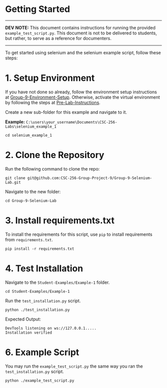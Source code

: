 # Getting Started

<hr>

**DEV NOTE:** This document contains instructions for running the provided <code>example_test_script.py</code>. This document is not to be delivered to students, but rather, to serve as a reference for documenters.

<hr>

To get started using selenium and the selenium example script, follow these steps:

# 1. Setup Environment

If you have not done so already, follow the environment setup instructions at [Group-9-Environment-Setup](https://github.com/CSC-256-Group-Project-9/Group-9-Environment-Setup/blob/main/For-Students/getting-started.md). Otherwise, activate the virtual environment by following the steps at [Pre-Lab-Instructions](https://github.com/CSC-256-Group-Project-9/Group-9-Environment-Setup/blob/main/pre-lab-instructions-template.md).

Create a new sub-folder for this example and navigate to it.

**Example:** <code>C:\users\your_username\Documents\CSC-256-Labs\selenium_example_1</code>

    cd selenium_example_1

# 2. Clone the Repository

Run the following command to clone the repo:

    git clone git@github.com:CSC-256-Group-Project-9/Group-9-Selenium-Lab.git

Navigate to the new folder:

    cd Group-9-Selenium-Lab

# 3. Install requirements.txt

To install the requirements for this script, use <code>pip</code> to install requirements from <code>requirements.txt</code>.

    pip install -r requirements.txt

# 4. Test Installation

Navigate to the <code>Student-Examples/Example-1</code> folder.

    cd Student-Examples/Example-1

Run the <code>test_installation.py</code> script.

    python ./test_installation.py
    
Expected Output:

    DevTools listening on ws://127.0.0.1.....
    Installation verified

# 6. Example Script

You may run the <code>example_test_script.py</code> the same way you ran the <code>test_installation.py</code> script.

    python ./example_test_script.py
